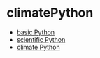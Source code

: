 # climatePython

* [basic Python](./basic_python.ipynb)
* [scientific Python](./scientific_python.ipynb)
* [climate Python](./climate_python.ipynb)
